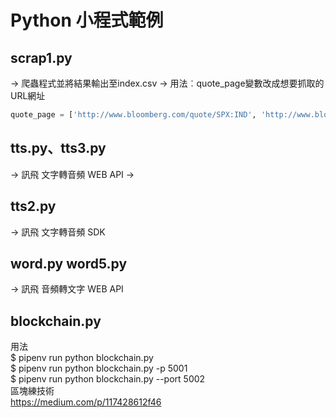 # Python 小程式範例

## scrap1.py 
-> 爬蟲程式並將結果輸出至index.csv
-> 用法︰quote_page變數改成想要抓取的URL網址
```Python
quote_page = ['http://www.bloomberg.com/quote/SPX:IND', 'http://www.bloomberg.com/quote/CCMP:IND']
```

## tts.py、tts3.py 
-> 訊飛 文字轉音頻 WEB API
-> 

## tts2.py 
-> 訊飛 文字轉音頻 SDK

## word.py word5.py 
-> 訊飛 音頻轉文字 WEB API

## blockchain.py
用法<br>
$ pipenv run python blockchain.py<br>
$ pipenv run python blockchain.py -p 5001<br>
$ pipenv run python blockchain.py --port 5002<br>
區塊練技術<br>
https://medium.com/p/117428612f46<br>
